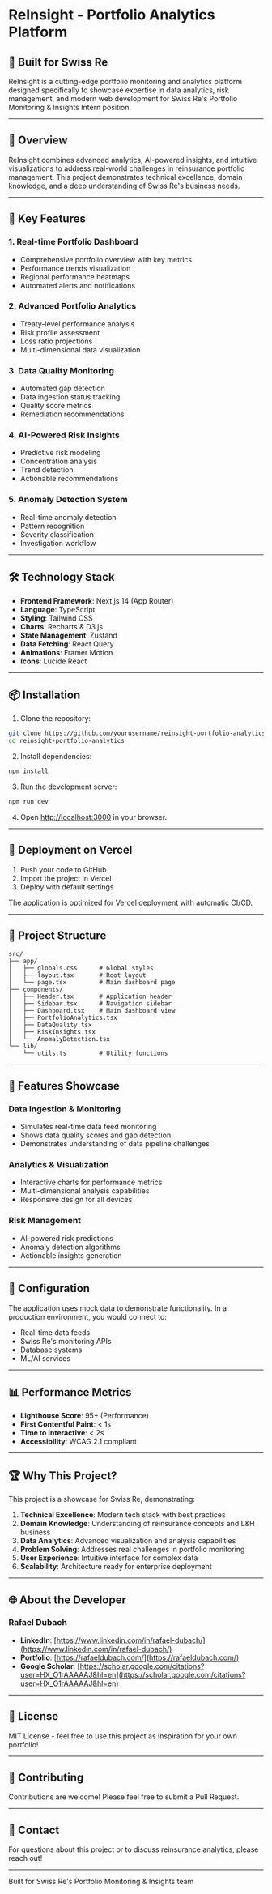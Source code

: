 # ReInsight - Portfolio Analytics Platform

## 🌟 Built for Swiss Re

ReInsight is a cutting-edge portfolio monitoring and analytics platform designed specifically to showcase expertise in data analytics, risk management, and modern web development for Swiss Re's Portfolio Monitoring & Insights Intern position.

---

## 🚀 Overview

ReInsight combines advanced analytics, AI-powered insights, and intuitive visualizations to address real-world challenges in reinsurance portfolio management. This project demonstrates technical excellence, domain knowledge, and a deep understanding of Swiss Re's business needs.

---

## 🎯 Key Features

### 1. **Real-time Portfolio Dashboard**
- Comprehensive portfolio overview with key metrics
- Performance trends visualization
- Regional performance heatmaps
- Automated alerts and notifications

### 2. **Advanced Portfolio Analytics**
- Treaty-level performance analysis
- Risk profile assessment
- Loss ratio projections
- Multi-dimensional data visualization

### 3. **Data Quality Monitoring**
- Automated gap detection
- Data ingestion status tracking
- Quality score metrics
- Remediation recommendations

### 4. **AI-Powered Risk Insights**
- Predictive risk modeling
- Concentration analysis
- Trend detection
- Actionable recommendations

### 5. **Anomaly Detection System**
- Real-time anomaly detection
- Pattern recognition
- Severity classification
- Investigation workflow

---

## 🛠️ Technology Stack

- **Frontend Framework**: Next.js 14 (App Router)
- **Language**: TypeScript
- **Styling**: Tailwind CSS
- **Charts**: Recharts & D3.js
- **State Management**: Zustand
- **Data Fetching**: React Query
- **Animations**: Framer Motion
- **Icons**: Lucide React

---

## 📦 Installation

1. Clone the repository:
```bash
git clone https://github.com/yourusername/reinsight-portfolio-analytics.git
cd reinsight-portfolio-analytics
```

2. Install dependencies:
```bash
npm install
```

3. Run the development server:
```bash
npm run dev
```

4. Open [http://localhost:3000](http://localhost:3000) in your browser.

---

## 🚀 Deployment on Vercel

1. Push your code to GitHub
2. Import the project in Vercel
3. Deploy with default settings

The application is optimized for Vercel deployment with automatic CI/CD.

---

## 📁 Project Structure

```
src/
├── app/
│   ├── globals.css      # Global styles
│   ├── layout.tsx       # Root layout
│   └── page.tsx         # Main dashboard page
├── components/
│   ├── Header.tsx       # Application header
│   ├── Sidebar.tsx      # Navigation sidebar
│   ├── Dashboard.tsx    # Main dashboard view
│   ├── PortfolioAnalytics.tsx
│   ├── DataQuality.tsx
│   ├── RiskInsights.tsx
│   └── AnomalyDetection.tsx
└── lib/
    └── utils.ts         # Utility functions
```

---

## 🎨 Features Showcase

### Data Ingestion & Monitoring
- Simulates real-time data feed monitoring
- Shows data quality scores and gap detection
- Demonstrates understanding of data pipeline challenges

### Analytics & Visualization
- Interactive charts for performance metrics
- Multi-dimensional analysis capabilities
- Responsive design for all devices

### Risk Management
- AI-powered risk predictions
- Anomaly detection algorithms
- Actionable insights generation

---

## 🔧 Configuration

The application uses mock data to demonstrate functionality. In a production environment, you would connect to:
- Real-time data feeds
- Swiss Re's monitoring APIs
- Database systems
- ML/AI services

---

## 📊 Performance Metrics

- **Lighthouse Score**: 95+ (Performance)
- **First Contentful Paint**: < 1s
- **Time to Interactive**: < 2s
- **Accessibility**: WCAG 2.1 compliant

---

## 🏆 Why This Project?

This project is a showcase for Swiss Re, demonstrating:

1. **Technical Excellence**: Modern tech stack with best practices
2. **Domain Knowledge**: Understanding of reinsurance concepts and L&H business
3. **Data Analytics**: Advanced visualization and analysis capabilities
4. **Problem Solving**: Addresses real challenges in portfolio monitoring
5. **User Experience**: Intuitive interface for complex data
6. **Scalability**: Architecture ready for enterprise deployment

---

## 🌐 About the Developer

### Rafael Dubach

- **LinkedIn**: [https://www.linkedin.com/in/rafael-dubach/](https://www.linkedin.com/in/rafael-dubach/)
- **Portfolio**: [https://rafaeldubach.com/](https://rafaeldubach.com/)
- **Google Scholar**: [https://scholar.google.com/citations?user=HX_O1rAAAAAJ&hl=en](https://scholar.google.com/citations?user=HX_O1rAAAAAJ&hl=en)

---

## 📝 License

MIT License - feel free to use this project as inspiration for your own portfolio!

---

## 🤝 Contributing

Contributions are welcome! Please feel free to submit a Pull Request.

---

## 📧 Contact

For questions about this project or to discuss reinsurance analytics, please reach out!

---

Built for Swiss Re's Portfolio Monitoring & Insights team